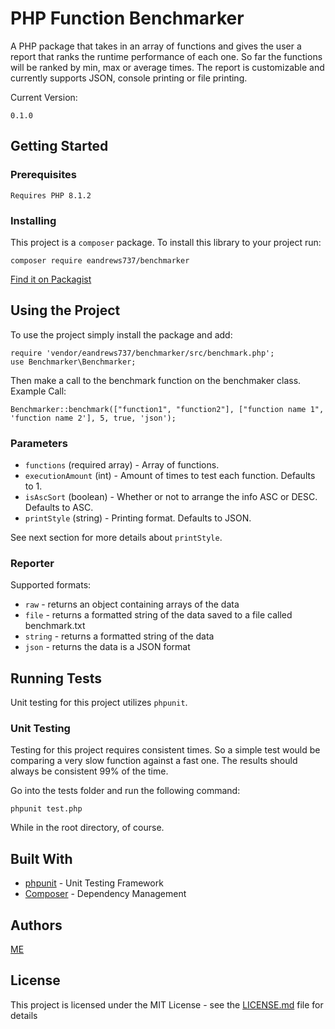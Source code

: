 # PHP Function Benchmarker

A PHP package that takes in an array of functions and gives the user a report that ranks the runtime performance of each one.
So far the functions will be ranked by min, max or average times.
The report is customizable and currently supports JSON, console printing or file printing.

Current Version:
```
0.1.0
```

## Getting Started

### Prerequisites

```
Requires PHP 8.1.2
```

### Installing

This project is a `composer` package.
To install this library to your project run:

```
composer require eandrews737/benchmarker
```

[Find it on Packagist](https://packagist.org/packages/eandrews737/benchmarker)

## Using the Project

To use the project simply install the package and add:

```
require 'vendor/eandrews737/benchmarker/src/benchmark.php';
use Benchmarker\Benchmarker;
```

Then make a call to the benchmark function on the benchmaker class.
Example Call:

```
Benchmarker::benchmark(["function1", "function2"], ["function name 1", 'function name 2'], 5, true, 'json');
```

### Parameters

- `functions` (required array) - Array of functions.
- `executionAmount` (int) - Amount of times to test each function. Defaults to 1.
- `isAscSort` (boolean) - Whether or not to arrange the info ASC or DESC. Defaults to ASC.
- `printStyle` (string) - Printing format. Defaults to JSON. 

See next section for more details about `printStyle`.

### Reporter

Supported formats:

- `raw` - returns an object containing arrays of the data
- `file` - returns a formatted string of the data saved to a file called benchmark.txt
- `string` - returns a formatted string of the data
- `json` - returns the data is a JSON format

## Running Tests

Unit testing for this project utilizes `phpunit`.

### Unit Testing

Testing for this project requires consistent times.
So a simple test would be comparing a very slow function against a fast one.
The results should always be consistent 99% of the time.

Go into the tests folder and run the following command:

```
phpunit test.php
```

While in the root directory, of course.

## Built With

- [phpunit](https://phpunit.de/getting-started/phpunit-8.html) - Unit Testing Framework
- [Composer](https://getcomposer.org/) - Dependency Management

## Authors

[ME](https://github.com/eandrews737)

## License

This project is licensed under the MIT License - see the [LICENSE.md](LICENSE.md) file for details
